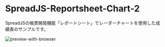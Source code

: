 # SpreadJS-Reportsheet-Chart-2
SpreadJSの帳票開発機能「レポートシート」でレーダーチャートを使用した成績表のサンプルです。

![preview-with-browser](https://github.com/user-attachments/assets/5feaaf16-6da4-4304-a67c-c1625e4d0059)

